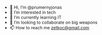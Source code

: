 - 👋 Hi, I’m @prumernyjonas
- 👀 I’m interested in tech
- 🌱 I’m currently learning IT
- 💞️ I’m looking to collaborate on big weapons
- 📫 How to reach me zetkoc@gmail.com

<!---
prumernyjonas/prumernyjonas is a ✨ special ✨ repository because its `README.md` (this file) appears on your GitHub profile.
You can click the Preview link to take a look at your changes.
--->
